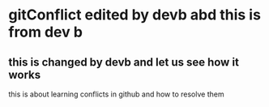 # gitConflict  edited by devb abd this is from dev b

## this is changed by devb and let us see how it works

this is about learning conflicts in github and how to resolve them
